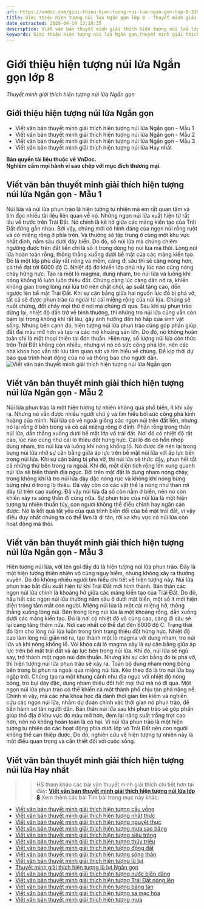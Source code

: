 ```yaml
---
url: https://vndoc.com/gioi-thieu-hien-tuong-nui-lua-ngan-gon-lop-8-330011
title: Giới thiệu hiện tượng núi lửa Ngắn gọn lớp 8 - Thuyết minh giải thích hiện tượng núi lửa Ngắn gọn - VnDoc.com
date_extracted: 2025-04-14 13:18:35
description: Viết văn bản thuyết minh giải thích hiện tượng núi lửa lớp 8 Ngắn gọn được biên soạn nhằm giúp các em HS đạt kết quả tốt trong quá trình làm bài tập và học tập môn Ngữ văn lớp 8.
keywords: Giới thiệu hiện tượng núi lửa Ngắn gọn,thuyết minh giải thích hiện tượng núi lửa Ngắn gọn,Viết văn bản thuyết minh giải thích hiện tượng núi lửa lớp 8 Ngắn gọn,Giới thiệu hiện tượng núi lửa Ngắn gọn lớp 8,Giới thiệu hiện tượng núi lửa lớp 8,Viết văn bản thuyết minh giải thích hiện tượng núi lửa,Giới thiệu hiện tượng núi lửa,Viết văn bản thuyết minh giải thích một hiện tượng tự nhiên,Viết văn bản thuyết minh giải thích hiện tượng núi lửa phun trào
---
```


# Giới thiệu hiện tượng núi lửa Ngắn gọn lớp 8
 _Thuyết minh giải thích hiện tượng núi lửa Ngắn gọn_
## **Giới thiệu hiện tượng núi lửa Ngắn gọn**
  * Viết văn bản thuyết minh giải thích hiện tượng núi lửa Ngắn gọn - Mẫu 1
  * Viết văn bản thuyết minh giải thích hiện tượng núi lửa Ngắn gọn - Mẫu 2
  * Viết văn bản thuyết minh giải thích hiện tượng núi lửa Ngắn gọn - Mẫu 3
  * Viết văn bản thuyết minh giải thích hiện tượng núi lửa Hay nhất

**Bản quyền tài liệu thuộc về VnDoc.  
Nghiêm cấm mọi hành vi sao chép với mục đích thương mại.**
## **Viết văn bản thuyết minh giải thích hiện tượng núi lửa Ngắn gọn - Mẫu 1**
Núi lửa và núi lửa phun trào là hiện tượng tự nhiên mà em rất quan tâm và tìm đọc nhiều tài liệu liên quan về nó.
Những ngọn núi lửa xuất hiện từ rất lâu về trước trên Trái Đất. Nó chính là kẽ hở giữa các mảng kiến tạo của Trái Đất đứng gần nhau. Bởi vậy, chúng mới có hình dáng của ngọn núi rỗng ruột và có miệng rộng ở phía trên. Và thường sẽ tập trung ở cùng một khu vực nhất định, nằm sâu dưới đáy biển. Do đó, số núi lửa mà chúng chiêm ngưỡng được trên đất liền chỉ là số ít trong dòng họ núi lửa mà thôi. Lòng núi lửa hoàn toàn rỗng, thông thẳng xuống dưới bề mặt của các mảng kiến tạo. Đó là một lớp phủ dày rất nóng và mềm, càng đi sâu thì sẽ càng nóng hơn, có thể đạt tới 6000 độ C. Nhiệt độ đó khiến lớp phủ này lúc nào cũng nóng cháy hừng hực. Tạo ra một lò magma, dung nham, tro núi lửa và luồng khí nóng khổng lồ luôn luôn thiêu đốt. Chúng càng lúc càng dãn nở ra, khiến không gian trong lòng núi lửa trở nên chật chội, áp suất tăng cao, dồn ngược lên bề mặt Trái Đất. Khi sự cân bằng giữa hai nguồn lực đó bị phá vỡ, tất cả sẽ được phun trào ra ngoài từ cái miệng rộng của núi lửa. Chúng sẽ nuốt chửng, đốt cháy mọi thứ ở nơi mà chúng đi qua. Sau khi sự phun trào dừng lại, nhiệt độ dần trở về bình thường, thì những tro núi lửa cũng vẫn còn bám lại trong không khí rất lâu, gây ảnh hưởng đến hô hấp của sinh vật sống. Nhưng bên cạnh đó, hiện tượng núi lửa phun trào cũng góp phần giúp đất đai màu mỡ hơn và tạo ra các mỏ khoáng sản lớn. Do đó, nó không hoàn toàn chỉ là một thoại thiên tai đơn thuần.
Hiện nay, số lượng núi lửa còn thức trên Trái Đất không còn nhiều, nhưng vì nó có sức công phá lớn, nên các nhà khoa học vẫn rất lưu tâm quan sát và tìm hiểu về chúng. Để kịp thời dự báo quá trình hoạt động của nó và thông báo cho người dân.
![Viết văn bản thuyết minh giải thích hiện tượng núi lửa Ngắn gọn](https://i.vdoc.vn/data/image/2024/10/17/gioi-thieu-hien-tuong-nui-lua-ngan-gon-lop-8-h2.jpg)
## **Viết văn bản thuyết minh giải thích hiện tượng núi lửa Ngắn gọn - Mẫu 2**
Núi lửa phun trào là một hiện tượng tự nhiên không quá phổ biến, ít khi xảy ra. Nhưng nó vẫn được nhiều người chú ý và tìm hiểu bởi sức công phá kinh hoàng của mình.
Núi lửa có vẻ ngoài giống các ngọn núi trên đất liền, nhưng nó lại rỗng ở bên trong và có cái miệng rộng ở đỉnh. Phần rỗng trong thân núi lửa, dẫn thẳng xuống dưới bề mặt lớp vỏ trái đất. Nơi đó có nhiệt độ rất cao, lúc nào cũng như cái lò thiêu đốt hừng hực. Cái lò đó có hỗn nhợp dung nham, tro núi lửa và luồng khí nóng khổng lồ. Nó được đè nén lại trong bụng núi lửa nhờ sự cân bằng giữa áp lực trên bề mặt núi lửa với áp lực bên trong núi lửa. Khi sự cân bằng bị phá vỡ, thì núi lửa sẽ thức dậy, phun hết tất cả những thứ bên trong ra ngoài. Khi đó, một diện tích rộng lớn xung quanh núi lửa sẽ biến thành địa ngục. Bởi trên mặt đất là dung nham nóng chảy, trong không khí là tro núi lửa dày đặc nóng rực và không khí nóng bừng bừng như ở trong lò thiêu. Đã vậy còn có các vật thể lạ nóng như than rơi dày từ trên cao xuống. Đã vậy núi lửa đa số còn nằm ở biển, nên nó còn khiến xảy ra sóng thần đi cùng nữa.
Sự phun trào của núi lửa là một hiện tượng tự nhiên thuần túy, con người không thể điều chỉnh hay ngăn cản được. Nó là kết quả tất yếu của quá trình biến đổi của bề mặt trái đất, vì vậy điều duy nhất chúng ta có thể làm là di tản, rời xa khu vực có núi lửa còn hoạt động mà thôi.
## **Viết văn bản thuyết minh giải thích hiện tượng núi lửa Ngắn gọn - Mẫu 3**
Hiện tượng núi lửa, với tên gọi đầy đủ là hiện tượng núi lửa phun trào. Đây là một hiện tượng thiên nhiên vô cùng nguy hiểm, nhưng không xảy ra thường xuyên. Do đó không nhiều người tìm hiểu chi tiết về hiện tượng này.
Núi lửa phun trào bắt đầu xuất hiện từ khi Trái Đất mới hình thành. Bản thân các ngọn núi lửa chính là khoảng hở giữa các mảng kiến tạo của Trái Đất. Do đó, hầu hết các ngọn núi lửa thường nằm sâu ở dưới mặt biển, một số ít mới hiện diện trong tầm mắt con người. Miệng núi lửa là một cái miệng hở, thông thẳng xuống lòng núi. Bên trong lòng núi lửa là một khoảng rỗng, dẫn xuống dưới các mảng kiến tạo. Đó là nơi có nhiệt độ vô cùng cao, càng đi sâu sẽ lại càng tăng thêm nữa. Nơi cao nhất có thể đạt đến 6000 độ C. Trạng thái đó làm cho lòng núi lửa luôn trong tình trạng thiêu đốt hừng hực. Nhiệt độ cao làm lòng núi giãn nở ra, tạo thành một lò magma với dung nham, tro núi lửa và khí nóng khổng lồ. Vòi khóa cái lò magma này là sự cân bằng giữa áp lực trên bề mặt trái đất và áp lực bên trong núi lửa. Khi đó, núi lửa sẽ ngủ say, trở thành một ngọn núi đơn thuần. Nhưng khi sự cân bằng đó bị phá vỡ, thì hiện tượng núi lửa phun trào sẽ xảy ra. Toàn bộ dung nham nóng bỏng bên trong bị phun ra ngoài qua miệng núi lửa. Kéo theo đó là tro núi lửa bay ngập trời. Chúng tạo ra một khung cảnh như địa ngục với nhiệt độ nóng bỏng, tro bụi dày đặc, dung nham thiêu đốt hết mọi thứ mà nó đi qua. Một ngọn núi lửa phun trào có thể khiến cả một thành phố chịu tàn phá nặng nề. Chính vì vậy, mà các nhà khoa học đã dành thời gian tìm kiếm và nghiên cứu các ngọn núi lửa, nhằm dự đoán chính xác thời gian nó phun trào, để tiến hành sơ tán người dân. Bản thân núi lửa sau khi phun trào sẽ góp phần giúp thổ địa ở khu vực đó màu mỡ hơn, đem lại năng suất trồng trọt cao hơn, nên nó không hoàn toàn là có hại.
Vì núi lửa phun trào là một hiện tượng tự nhiên do các hoạt động phía dưới lớp vỏ Trái Đất nên con người không thể can thiệp được. Do đó, nghiên cứu về hiện tượng tự nhiên này là một điều quan trọng và cần thiết đối với cuộc sống.
## **Viết văn bản thuyết minh giải thích hiện tượng núi lửa Hay nhất**
>> HS tham khảo các bài văn thuyết minh giải thích chi tiết hơn tại đây: [**Viết văn bản thuyết minh giải thích hiện tượng núi lửa lớp 8**](<https://vndoc.com/gioi-thieu-hien-tuong-nui-lua-lop-8-297171>)
Xem thêm các bài Tìm bài trong mục này khác:
  * [Viết văn bản thuyết minh giải thích hiện tượng cầu vồng](</viet-van-ban-thuyet-minh-giai-thich-hien-tuong-cau-vong-lop-8-297172>)
  * [Viết văn bản thuyết minh giải thích hiện tượng nhật thực](</viet-van-ban-thuyet-minh-giai-thich-hien-tuong-nhat-thuc-lop-8-297173>)
  * [Viết văn bản thuyết minh giải thích hiện tượng nguyệt thực](</viet-van-ban-thuyet-minh-giai-thich-hien-tuong-nguyet-thuc-lop-8-297175>)
  * [Viết văn bản thuyết minh giải thích hiện tượng mưa sao băng](</viet-van-ban-thuyet-minh-giai-thich-hien-tuong-mua-sao-bang-lop-8-297176>)
  * [Viết văn bản thuyết minh giải thích hiện tượng siêu trăng](</viet-van-ban-thuyet-minh-giai-thich-hien-tuong-sieu-trang-lop-8-297177>)
  * [Viết văn bản thuyết minh giải thích hiện tượng thủy triều](</viet-van-ban-thuyet-minh-giai-thich-hien-tuong-thuy-trieu-lop-8-297178>)
  * [Viết văn bản thuyết minh giải thích hiện tượng động đất](</viet-van-ban-thuyet-minh-giai-thich-hien-tuong-dong-dat-lop-8-297179>)
  * [Viết văn bản thuyết minh giải thích hiện tượng sóng thần](</viet-van-ban-thuyet-minh-giai-thich-hien-tuong-song-than-lop-8-297180>)
  * [Viết văn bản thuyết minh giải thích hiện tượng lũ lụt](</viet-van-ban-thuyet-minh-giai-thich-hien-tuong-lu-lut-lop-8-297181>)
  * [Thuyết minh giải thích hiện tượng lũ lụt Ngắn gọn](</van-ban-thuyet-minh-giai-thich-hien-tuong-lu-lut-ngan-gon-lop-8-330015>)
  * [Viết văn bản thuyết minh giải thích hiện tượng nước biển dâng](</viet-van-ban-thuyet-minh-giai-thich-hien-tuong-nuoc-bien-dang-lop-8-297182>)
  * [Viết văn bản thuyết minh giải thích hiện tượng Trái Đất nóng lên](</viet-van-ban-thuyet-minh-giai-thich-hien-tuong-trai-dat-nong-len-lop-8-297244>)
  * [Viết văn bản thuyết minh giải thích hiện tượng băng tan](</viet-van-ban-thuyet-minh-giai-thich-hien-tuong-bang-tan-o-cac-dia-cuc-lop-8-297245>)
  * [Viết văn bản thuyết minh giải thích hiện tượng sa mạc hóa](</viet-van-ban-thuyet-minh-giai-thich-hien-tuong-sa-mac-hoa-lop-8-297248>)
  * [Viết văn bản thuyết minh giải thích hiện tượng mưa](</thuyet-minh-ve-hien-tuong-tu-nhien-mua-lop-8-306452>)

